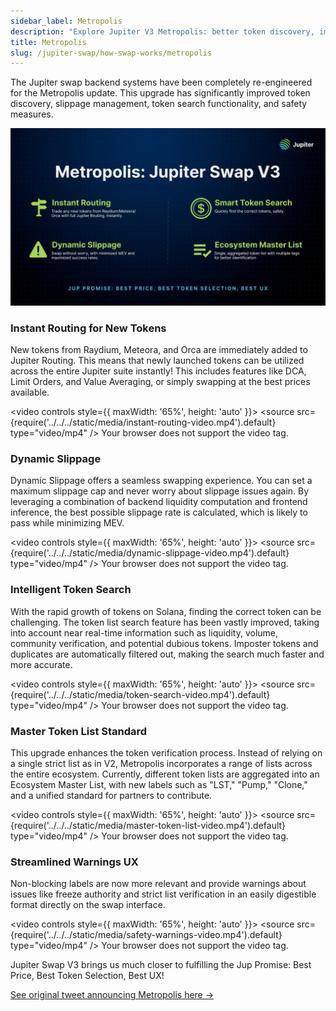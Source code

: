 ```yaml
---
sidebar_label: Metropolis
description: "Explore Jupiter V3 Metropolis: better token discovery, improved slippage, and seamless trading. Enhance safety and efficiency."
title: Metropolis
slug: /jupiter-swap/how-swap-works/metropolis
---
```


<head>
    <title>Jupiter Metropolis Explained: Enhanced Swapping Guide | Jupiter Station</title>
    <meta name="twitter:card" content="summary" />
</head>

The Jupiter swap backend systems have been completely re-engineered for the Metropolis update. This upgrade has significantly improved token discovery, slippage management, token search functionality, and safety measures.

![Metropolis-1.jpect](../../../img/jup-swap/Metropolis-1.jpeg)

### Instant Routing for New Tokens
New tokens from Raydium, Meteora, and Orca are immediately added to Jupiter Routing. This means that newly launched tokens can be utilized across the entire Jupiter suite instantly! This includes features like DCA, Limit Orders, and Value Averaging, or simply swapping at the best prices available.

<video controls style={{ maxWidth: '65%', height: 'auto' }}>
  <source src={require('../../../static/media/instant-routing-video.mp4').default} type="video/mp4" />
  Your browser does not support the video tag.
</video>


### Dynamic Slippage
Dynamic Slippage offers a seamless swapping experience. You can set a maximum slippage cap and never worry about slippage issues again. By leveraging a combination of backend liquidity computation and frontend inference, the best possible slippage rate is calculated, which is likely to pass while minimizing MEV.

<video controls style={{ maxWidth: '65%', height: 'auto' }}>
  <source src={require('../../../static/media/dynamic-slippage-video.mp4').default} type="video/mp4" />
  Your browser does not support the video tag.
</video>


### Intelligent Token Search
With the rapid growth of tokens on Solana, finding the correct token can be challenging. The token list search feature has been vastly improved, taking into account near real-time information such as liquidity, volume, community verification, and potential dubious tokens. Imposter tokens and duplicates are automatically filtered out, making the search much faster and more accurate.

<video controls style={{ maxWidth: '65%', height: 'auto' }}>
  <source src={require('../../../static/media/token-search-video.mp4').default} type="video/mp4" />
  Your browser does not support the video tag.
</video>


### Master Token List Standard
This upgrade enhances the token verification process. Instead of relying on a single strict list as in V2, Metropolis incorporates a range of lists across the entire ecosystem. Currently, different token lists are aggregated into an Ecosystem Master List, with new labels such as "LST," "Pump," "Clone," and a unified standard for partners to contribute.

<video controls style={{ maxWidth: '65%', height: 'auto' }}>
  <source src={require('../../../static/media/master-token-list-video.mp4').default} type="video/mp4" />
  Your browser does not support the video tag.
</video>


### Streamlined Warnings UX
Non-blocking labels are now more relevant and provide warnings about issues like freeze authority and strict list verification in an easily digestible format directly on the swap interface.

<video controls style={{ maxWidth: '65%', height: 'auto' }}>
  <source src={require('../../../static/media/safety-warnings-video.mp4').default} type="video/mp4" />
  Your browser does not support the video tag.
</video>


Jupiter Swap V3 brings us much closer to fulfilling the Jup Promise: Best Price, Best Token Selection, Best UX!

[See original tweet announcing Metropolis here ->](https://x.com/JupiterExchange/status/1805278727032774761)